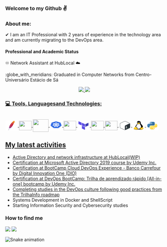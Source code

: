 ###  Welcome to my Github ✌️

### About me:

✔ I am an IT Professional with 2 years of experience in the technology area and am currently migrating to the DevOps area.

#### Professional and Academic Status

:infinity: Network Assistant at HubLocal :cloud:

:globe\_with\_meridians: Graduated in Computer Networks from Centro-Universário Estácio de Sá


<div align="center">
  <a href="https://github.com/ninomunich">
  <img height="180em" src="https://github-readme-stats-git-masterrstaa-rickstaa.vercel.app/api?username=ninomunich&show_icons=true&theme=gotham&include_all_commits=true&count_private=true"/>
  <img height="180em" src="https://github-readme-stats-git-masterrstaa-rickstaa.vercel.app/api/top-langs/?username=ninomunich&layout=compact&langs_count=7&theme=gotham"/>
</div>


### 💻 Tools, Languages ​​and Technologies:

</div>
 <div style="display: inline_block"><br>
 <img align="center" alt="NMunich-Apache" height="30" width="40" src="https://raw.githubusercontent.com/devicons/devicon/master/icons/apache/apache-original.svg">
 <img align="center" height="30" width="40" src="https://cdn.jsdelivr.net/gh/devicons/devicon/icons/git/git-original.svg">
 <img align="center" height="40" width="50" src="https://cdn.jsdelivr.net/gh/devicons/devicon/icons/docker/docker-original.svg">
 <img align="center" alt="NMunich-Kubernetes" height="30" width="40" src="https://raw.githubusercontent.com/cncf/artwork/main/projects/kubernetes/icon/color/kubernetes-icon-color.svg">
 <img align="center" height="30" width="40" src="https://cdn.jsdelivr.net/gh/devicons/devicon/icons/vagrant/vagrant-original.svg">
 <img align="center" alt="NMunich-Terraform" height="30" width="40" src="https://raw.githubusercontent.com/devicons/devicon/master/icons/terraform/terraform-original.svg">
 <img align="center" height="30" width="40" src="https://cdn.jsdelivr.net/gh/devicons/devicon/icons/visualstudio/visualstudio-plain.svg">
 <img align="center" height="30" width="40" src="https://cdn.jsdelivr.net/gh/devicons/devicon/icons/ansible/ansible-original.svg">
 <img align="center" alt="NMunich-Bash" height="30" width="40" src="https://raw.githubusercontent.com/devicons/devicon/master/icons/bash/bash-original.svg">
 <img align="center" alt="NMunich-Linux" height="30" width="40" src="https://raw.githubusercontent.com/devicons/devicon/master/icons/linux/linux-original.svg">
 <img align="center" alt="NMunich-Python" height="30" width="40" src="https://raw.githubusercontent.com/devicons/devicon/master/icons/python/python-original.svg">

## My latest activities
* [Active Directory and network infrastructure at HubLocal(WIP)](https://hublocal.com.br/)
* [Certification at Microsoft Active Directory 2019 course by Udemy Inc.](https://www.udemy.com/certificate/UC-56cc493e-b737-471d-ae84-331091db5fdb/)
* [Certification at BootCamp Cloud DevOps Experience - Banco Carrefour by Digital Innovation One (DIO)](https://hermes.dio.me/certificates/D7F89F4B.pdf?_gl=1*1j9y1s9*_gcl_aw*R0NMLjE3MTAwMDUzODAuQ2owS0NRaUFyckN2QmhDTkFSSXNBT2tBR2NYMEZLbjRvTFktV28wUWUtWjdKUjFBdGRBYi1zOTB0dTd4X05oc0RmTWF6NzVsNml2SFVPa2FBdE5YRUFMd193Y0I.*_gcl_au*MTA4MjExNTk2Ni4xNzEwMDA1Mzc5)
* [Certification at DevOps BootCamp: Trilha de aprendizado rápido [All-in-one] bootcamp by Udemy Inc.](https://www.udemy.com/certificate/UC-7170eede-fc4a-44eb-a2a7-27426f83f347/)
* [Completing studies in the DevOps culture following good practices from the TrilhaInfo roadmap](https://trilha.info/roadmap/devops)
* Systems Development in Docker and ShellScript
* Starting Information Security and Cybersecurity studies
  
### How to find me

<div> 
  <a href="https://www.linkedin.com/in/ninomunich" target="_blank"><img src="https://img.shields.io/badge/-LinkedIn-%230077B5?style=for-the-badge&logo=linkedin&logoColor=white" target="_blank"></a>
  <a href = "mailto:lucaaraujor@gmail.com"><img src="https://img.shields.io/badge/-Gmail-%23333?style=for-the-badge&logo=gmail&logoColor=white" target="_blank"></a>

  ![Snake animation](https://github.com/danielbped/danielbped/blob/output/github-contribution-grid-snake.svg)
</div>

